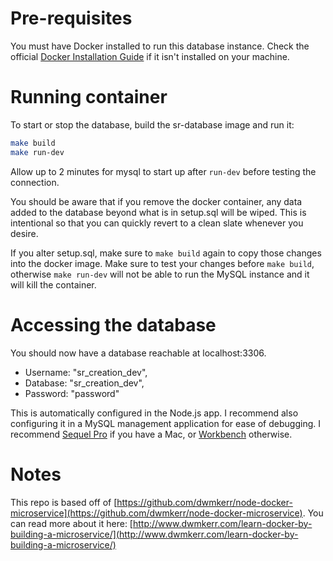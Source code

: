 # Pre-requisites

You must have Docker installed to run this database instance. Check the official [Docker Installation Guide](https://docs.docker.com/engine/installation/) if it isn't installed on your machine.

# Running container

To start or stop the database, build the sr-database image and run it:

```bash
make build
make run-dev
```
Allow up to 2 minutes for mysql to start up after `run-dev` before testing the connection.

You should be aware that if you remove the docker container, any data added to the database beyond what is in setup.sql will be wiped.  This is intentional so that you can quickly revert to a clean slate whenever you desire.

If you alter setup.sql, make sure to `make build` again to copy those changes into the docker image.  Make sure to test your changes before `make build`, otherwise `make run-dev` will not be able to run the MySQL instance and it will kill the container.

# Accessing the database

You should now have a database reachable at localhost:3306.

* Username: "sr_creation_dev",
* Database: "sr_creation_dev",
* Password: "password"

This is automatically configured in the Node.js app.  I recommend also configuring it in a MySQL management application for ease of debugging.  I recommend [Sequel Pro](https://www.sequelpro.com/) if you have a Mac, or [Workbench](https://www.mysql.com/products/workbench/) otherwise.

# Notes

This repo is based off of [https://github.com/dwmkerr/node-docker-microservice](https://github.com/dwmkerr/node-docker-microservice).  You can read more about it here: [http://www.dwmkerr.com/learn-docker-by-building-a-microservice/](http://www.dwmkerr.com/learn-docker-by-building-a-microservice/)
